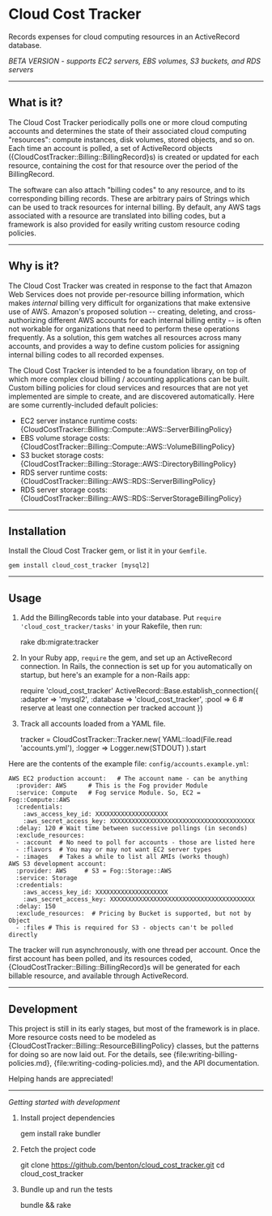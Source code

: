 Cloud Cost Tracker
================
Records expenses for cloud computing resources in an ActiveRecord database.

  *BETA VERSION - supports EC2 servers, EBS volumes, S3 buckets, and RDS servers*


----------------
What is it?
----------------
The Cloud Cost Tracker periodically polls one or more cloud computing accounts and determines the state of their associated cloud computing "resources": compute instances, disk volumes, stored objects, and so on. Each time an account is polled, a set of ActiveRecord objects ({CloudCostTracker::Billing::BillingRecord}s) is created or updated for each resource, containing the cost for that resource over the period of the BillingRecord.

The software can also attach "billing codes" to any resource, and to its corresponding billing records. These are arbitrary pairs of Strings which can be used to track resources for internal billing. By default, any AWS tags associated with a resource are translated into billing codes, but a framework is also provided for easily writing custom resource coding policies.


----------------
Why is it?
----------------
The Cloud Cost Tracker was created in response to the fact that Amazon Web Services does not provide per-resource billing information, which makes *internal* billing very difficult for organizations that make extensive use of AWS. Amazon's proposed solution -- creating, deleting, and cross-authorizing different AWS accounts for each internal billing entity -- is often not workable for organizations that need to perform these operations frequently. As a solution, this gem watches all resources across many accounts, and provides a way to define custom policies for assigning internal billing codes to all recorded expenses.

The Cloud Cost Tracker is intended to be a foundation library, on top of which more complex cloud billing / accounting applications can be built. Custom billing policies for cloud services and resources that are not yet implemented are simple to create, and are discovered automatically. Here are some currently-included default policies:

  * EC2 server instance runtime costs:
    {CloudCostTracker::Billing::Compute::AWS::ServerBillingPolicy}
  * EBS volume storage costs:
    {CloudCostTracker::Billing::Compute::AWS::VolumeBillingPolicy}
  * S3 bucket storage costs:
    {CloudCostTracker::Billing::Storage::AWS::DirectoryBillingPolicy}
  * RDS server runtime costs:
    {CloudCostTracker::Billing::AWS::RDS::ServerBillingPolicy}
  * RDS server storage costs:
    {CloudCostTracker::Billing::AWS::RDS::ServerStorageBillingPolicy}


----------------
Installation
----------------
Install the Cloud Cost Tracker gem, or list it in your `Gemfile`.

    gem install cloud_cost_tracker [mysql2]


----------------
Usage
----------------
1) Add the BillingRecords table into your database.
   Put `require 'cloud_cost_tracker/tasks'` in your Rakefile, then run:

    rake db:migrate:tracker

2) In your Ruby app, `require` the gem, and set up an ActiveRecord connection.
   In Rails, the connection is set up for you automatically on startup,
   but here's an example for a non-Rails app:

    require 'cloud_cost_tracker'
    ActiveRecord::Base.establish_connection({
      :adapter => 'mysql2', :database => 'cloud_cost_tracker',
      :pool => 6    # reserve at least one connection per tracked account
    })

3) Track all accounts loaded from a YAML file.

    tracker = CloudCostTracker::Tracker.new(
      YAML::load(File.read 'accounts.yml'), :logger => Logger.new(STDOUT)
    ).start

  Here are the contents of the example file: `config/accounts.example.yml`:

    AWS EC2 production account:   # The account name - can be anything
      :provider: AWS      # This is the Fog provider Module
      :service: Compute   # Fog service Module. So, EC2 = Fog::Compute::AWS
      :credentials:
        :aws_access_key_id: XXXXXXXXXXXXXXXXXXXX
        :aws_secret_access_key: XXXXXXXXXXXXXXXXXXXXXXXXXXXXXXXXXXXXXXXX
      :delay: 120 # Wait time between successive pollings (in seconds)
      :exclude_resources:
      - :account  # No need to poll for accounts - those are listed here
      - :flavors  # You may or may not want EC2 server types
      - :images   # Takes a while to list all AMIs (works though)
    AWS S3 development account:
      :provider: AWS     # S3 = Fog::Storage::AWS
      :service: Storage
      :credentials:
        :aws_access_key_id: XXXXXXXXXXXXXXXXXXXX
        :aws_secret_access_key: XXXXXXXXXXXXXXXXXXXXXXXXXXXXXXXXXXXXXXXX
      :delay: 150
      :exclude_resources:  # Pricing by Bucket is supported, but not by Object
      - :files # This is required for S3 - objects can't be polled directly

The tracker will run asynchronously, with one thread per account.
Once the first account has been polled, and its resources coded,
{CloudCostTracker::Billing::BillingRecord}s will be generated for
each billable resource, and available through ActiveRecord.


----------------
Development
----------------
This project is still in its early stages, but most of the framework is in place.
More resource costs need to be modeled as
{CloudCostTracker::Billing::ResourceBillingPolicy} classes, but the patterns for
doing so are now laid out. For the details, see {file:writing-billing-policies.md},
{file:writing-coding-policies.md}, and the API documentation.

Helping hands are appreciated!


----------------
*Getting started with development*

1) Install project dependencies

    gem install rake bundler

2) Fetch the project code

    git clone https://github.com/benton/cloud_cost_tracker.git
    cd cloud_cost_tracker

3) Bundle up and run the tests

    bundle && rake

